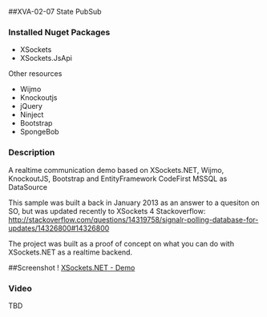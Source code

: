 ##XVA-02-07 State PubSub



### Installed Nuget Packages

- XSockets
- XSockets.JsApi

Other resources
- Wijmo
- Knockoutjs
- jQuery
- Ninject
- Bootstrap
- SpongeBob

### Description




A realtime communication demo based on XSockets.NET, Wijmo, KnockoutJS, Bootstrap and EntityFramework CodeFirst MSSQL as DataSource 



This sample was built a back in January 2013 as an answer to a quesiton on SO, but was updated recently to XSockets 4
Stackoverflow: http://stackoverflow.com/questions/14319758/signalr-polling-database-for-updates/14326800#14326800


The project was built as a proof of concept on what you can do with XSockets.NET
as a realtime backend.


##Screenshot
!
[XSockets.NET - Demo](https://raw.githubusercontent.com/XSockets/XVA/master/XVA-02-07-PollingDbForUpdates/Any%20OS/screenshot.PNG "Screenshot...")



### Video

TBD